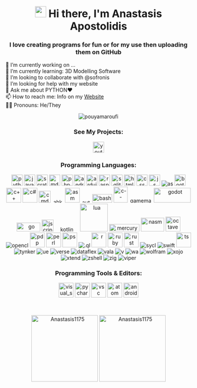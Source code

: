 <h1 align="center"> <img src="https://raw.githubusercontent.com/aemmadi/aemmadi/master/wave.gif" width="30"> Hi there, I'm Anastasis Apostolidis </h1>
<h3 align="center">I love creating programs for fun or for my use then uploading them on GitHub</h3>
<p>
🔭 I’m currently working on ...<br>
🌱 I’m currently learning: 3D Modelling Software<br>
👯 I’m looking to collaborate with @sofronis<br>
🤔 I’m looking for help with my website<br>
💬 Ask me about PYTHON❤️<br>
📫 How to reach me: Info on my
<a href="https://anastasis1175.github.io">
Website</a><br>
🏳️‍🌈 Pronouns: He/They
</p>

<p align="center"><img src="https://github-readme-streak-stats.herokuapp.com/?user=Anastasis1175&theme=black-ice&hide_border=true&stroke=0000&background=0D1117&ring=e05397&fire=e05397&currStreakLabel=e05397&bg_color=30,e96443,904e95&title_color=fff&text_color=fff" alt="pouyamaroufi" /></p>


<h3 align="center">See My Projects:</h3>
<p align="center">
<a href="[https://www.youtube.com/channel/UCDyv2STOk7SU8_eNOPkvbCw](https://www.youtube.com/channel/UCQgEEH787_D4JJgRTbQ7itw)" target="blank"><img align="center" src="https://www.vectorlogo.zone/logos/youtube/youtube-tile.svg" alt="youtube" height="30" width="30" /></a>

</p>

<h3 align="center">Programming Languages:</h3> 


<p align="center">
    <img src="https://www.vectorlogo.zone/logos/python/python-icon.svg" alt="python" width="30" height="30"/> 
    <img src="https://www.vectorlogo.zone/logos/java/java-icon.svg" alt="java" width="30" height="30"/>
    <img src="https://www.svgrepo.com/show/306704/scratch.svg" alt="scratch" width="30" height="30"/>
    <img src="https://upload.vectorlogo.zone/logos/markdown-here/images/3d4ad827-7afb-4c69-a875-32db89d3f03f.svg" alt="md" width="30" height="30"/> 
    <img src="https://www.vectorlogo.zone/logos/php/php-icon.svg" alt="php" width="30" height="30"/> 
    <img src="https://www.vectorlogo.zone/logos/android/android-official.svg" alt="android" width="30" height="30"/> 
    <img src="https://www.vectorlogo.zone/logos/arduino/arduino-icon.svg" alt="arduino" width="30" height="30"/> 
    <img src="https://www.vectorlogo.zone/logos/raspberrypi/raspberrypi-icon.svg" alt="raspberrypi" width="30" height="30"/> 
    <img src="https://www.vectorlogo.zone/logos/sqlite/sqlite-icon.svg" alt="sqlite" width="30" height="30"/> 
    <img src="https://www.vectorlogo.zone/logos/w3_html5/w3_html5-icon.svg" alt="html" width="30" height="30"/> 
    <img src="https://www.vectorlogo.zone/logos/w3_css/w3_css-icon.svg" alt="css" width="30" height="30"/> 
    <img src="https://upload.vectorlogo.zone/logos/javascript/images/239ec8a4-163e-4792-83b6-3f6d96911757.svg" alt="js" width="30" height="30"/>
<img
src="https://upload.wikimedia.org/wikipedia/en/0/0f/ActionScript_icon.png" alt="as"/>
    <img src="https://www.vectorlogo.zone/logos/getbootstrap/getbootstrap-icon.svg" alt="bootstrap" width="30" height="30"/>
    <img
src="https://www.vectorlogo.zone/logos/isocpp/isocpp-icon.svg" alt="c++" width="40" height="40"
    <img
src="https://cdn.worldvectorlogo.com/logos/c-1.svg" alt="c" width="40" height="40"/>
<img
src="https://cdn.worldvectorlogo.com/logos/c--4.svg" alt="c#" width="40" height="40"/>
<img
src="https://upload.wikimedia.org/wikipedia/en/0/0f/ActionScript_icon.png" alt="cmd" width="32" height="32"/>
<img
src="https://upload.wikimedia.org/wikipedia/commons/5/5e/Modern_AutoHotkey_Logo_%28no_text%29.svg" alt="ahk" width="31" height="10.5"/>
<img
src="https://media.licdn.com/dms/image/v2/D4D12AQEM9F_-u1OT5Q/article-cover_image-shrink_600_2000/article-cover_image-shrink_600_2000/0/1658763190886?e=2147483647&v=beta&t=aEp72fzTRZC_0EilFbT0wVV2jw6O-Bqt759qLG4pLrw" alt="asm" width="40" height="40"/>
<img
src="https://upload.wikimedia.org/wikipedia/en/2/22/Autoitlogo.png" alt="autolt" width="26.25" height="9"/>
<img
src="https://upload.wikimedia.org/wikipedia/commons/8/82/Gnu-bash-logo.svg" alt="bash" width="54" height="22.75"/>
<img
src="https://upload.wikimedia.org/wikipedia/commons/8/82/C--_logo.svg" alt="c--" width="38.25" height="43"/>
<img
src="https://upload.wikimedia.org/wikipedia/en/4/4b/GameMaker_Logo.svg" alt="gamemaker" width="62.5" height="14.375"/>
<img
src="https://upload.wikimedia.org/wikipedia/commons/5/5a/Godot_logo.svg" alt="godot" width="99.875" height="40.375" />
<img
src="https://upload.wikimedia.org/wikipedia/commons/0/05/Go_Logo_Blue.svg" alt="go" width="64" height="23.875"/>
<img
src="https://upload.wikimedia.org/wikipedia/en/e/e8/Jscript_icon.gif" alt="jscript" width="32" height="32"/>
<img
src="https://upload.wikimedia.org/wikipedia/commons/7/76/Kotlin_logo_%282021-present%29.svg" alt="kotlin" width="64" height="13.875"/>
<img
src="https://upload.wikimedia.org/wikipedia/commons/c/cf/Lua-Logo.svg" alt="lua" width="75" height="75"/>
<img
src="https://upload.wikimedia.org/wikipedia/en/2/21/Mercury_%28programming_language%29_logo.jpg" alt="mercury" width="81.75" height="20"/>
<img
src="https://upload.wikimedia.org/wikipedia/commons/4/48/Netwide_Assembler.svg" alt="nasm" width="63" height="37"/>
<img
src="https://en.m.wikipedia.org/wiki/File:Gnu-octave-logo.svg" alt="octavegnu" width="40" height="40"/>
<img
src="https://en.m.wikipedia.org/wiki/File:OpenCL_logo.svg" alt="opencl" />
<img
src="https://i.ibb.co/C3fdLhMx/1758382430038.png" alt="pdp" width="40" height="40"/>
<img
src="https://en.m.wikipedia.org/wiki/File:Perl-logo.svg" alt="perl" width="40" height="40"/>
<img
src="https://en.m.wikipedia.org/wiki/File:PowerShell_Core_6.0_icon.png" alt="ps" width="40" height="40"/>
<img
src="https://en.m.wikipedia.org/wiki/File:Dotql.png" alt=".ql"/>
<img
src="https://en.m.wikipedia.org/wiki/File:R_logo.svg" alt="r" width="40" height="40"/>
<img
src="https://en.m.wikipedia.org/wiki/File:Ruby_logo.svg" alt="ruby" width="40" height="40"/>
<img
src="https://en.m.wikipedia.org/wiki/File:Rust_programming_language_black_logo.svg" alt="rust" width="40" height="40"/>
<img
src="https://en.m.wikipedia.org/wiki/File:SYCL_logo.svg" alt="sycl"/>
<img
src="https://en.m.wikipedia.org/wiki/File:Swift_(programing_language)_logo.png" alt="swift"/>
<img
src="https://en.m.wikipedia.org/wiki/File:Typescript.svg" alt="ts" width="40" height="40"/>
<img
src="https://en.m.wikipedia.org/wiki/File:Tynker_logo.png" alt="tynker"/>
<img
src="https://en.m.wikipedia.org/wiki/File:Unreal_Engine_Logo_(new_typeface).svg" alt="ue"/>
<img
src="https://en.m.wikipedia.org/wiki/File:Verse_Programming_Language_Logo.jpeg" alt="verse"/>
<img
src="https://en.m.wikipedia.org/wiki/File:DF_Logo_Compact_RGB.png" alt="dataflex"/>
<img
src="https://upload.wikimedia.org/wikipedia/commons/thumb/e/e4/Vala_Logo_New.svg/242px-Vala_Logo_New.svg.png" alt="vala"/>
<img
src="https://upload.wikimedia.org/wikipedia/en/thumb/1/17/Wolfram_Language_Logo_2016.svg/242px-Wolfram_Language_Logo_2016.svg.png" alt="v"/>
<img
src="https://upload.wikimedia.org/wikipedia/commons/thumb/1/1f/WebAssembly_Logo.svg/250px-WebAssembly_Logo.svg.png" alt="wa"/>
<img
src="https://upload.wikimedia.org/wikipedia/en/thumb/1/17/Wolfram_Language_Logo_2016.svg/242px-Wolfram_Language_Logo_2016.svg.png" alt="wolfram"/>
<img
src="https://upload.wikimedia.org/wikipedia/commons/thumb/3/31/Logomark_Xojo_Company.svg/280px-Logomark_Xojo_Company.svg.png" alt="xojo"/>
<img
src="https://upload.wikimedia.org/wikipedia/commons/4/4c/Xtend-logo-c.png" alt="xtend"/>
<img
src="https://upload.wikimedia.org/wikipedia/commons/thumb/7/75/Z_Shell_Logo_Color_Vertical.svg/330px-Z_Shell_Logo_Color_Vertical.svg.png" alt="zshell"/>
<img
src="https://upload.wikimedia.org/wikipedia/commons/thumb/b/b3/Zig_logo_2020.svg/500px-Zig_logo_2020.svg.png" alt="zig"/>
<img
src="https://upload.wikimedia.org/wikipedia/commons/thumb/d/d0/Eth-diamond-rainbow.png/330px-Eth-diamond-rainbow.png" alt="viper"/>

</p>

<h3 align="center">Programming Tools & Editors:</h3>
<p align="center">
    <img
src="https://images.seeklogo.com/logo-png/45/1/visual-studio-icon-2022-logo-png_seeklogo-453471.png" alt="visual_studio"
width="40" height="40"/>
    <img src="https://seeklogo.com/images/P/pycharm-logo-51B1427388-seeklogo.com.png" alt="pycharm" width="40" height="40"/>
    <img src="https://www.vectorlogo.zone/logos/visualstudio_code/visualstudio_code-icon.svg" alt="vsc" width="40" height="40"/>
    <img src="https://www.vectorlogo.zone/logos/atom_io/atom_io-icon.svg" alt="atom" width="40" height="40"/>
    <img src="https://upload.vectorlogo.zone/logos/android_studio/images/bc43bbac-e239-4ae9-829a-9809e57a8bc0.svg" alt="android_studio" width="40" height="40"/> 
</p>

<br>
<p align="center"><img height="180em" src="https://github-readme-stats.vercel.app/api?username=anastasis1175&hide_border=true&count_private=true&show_icons=true&theme=radical&bg_color=0D1117" alt="Anastasis1175" align = "center"/>
<img height="180em" src="https://github-readme-stats.vercel.app/api/top-langs?username=anastasis1175&show_icons=true&locale=en&layout=compact&hide_border=true&theme=radical&bg_color=0D1117" alt="Anastasis1175" align = "center"/></p>
